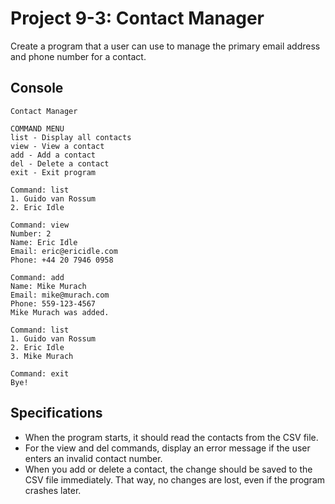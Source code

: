 # Project 9-3: Contact Manager
Create a program that a user can use to manage the primary email address and phone number for a contact.
## Console
```
Contact Manager

COMMAND MENU
list - Display all contacts
view - View a contact
add - Add a contact
del - Delete a contact
exit - Exit program

Command: list
1. Guido van Rossum
2. Eric Idle

Command: view
Number: 2
Name: Eric Idle
Email: eric@ericidle.com
Phone: +44 20 7946 0958

Command: add
Name: Mike Murach
Email: mike@murach.com
Phone: 559-123-4567
Mike Murach was added.

Command: list
1. Guido van Rossum
2. Eric Idle
3. Mike Murach

Command: exit
Bye!
```
## Specifications
- When the program starts, it should read the contacts from the CSV file.
- For the view and del commands, display an error message if the user enters an invalid contact number.
- When you add or delete a contact, the change should be saved to the CSV file immediately. That way, no changes are lost, even if the program crashes later.